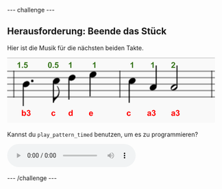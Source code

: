 --- challenge ---

## Herausforderung: Beende das Stück

Hier ist die Musik für die nächsten beiden Takte.

![screenshot](images/tetris-notes3.png)

Kannst du `play_pattern_timed` benutzen, um es zu programmieren?

<div id="audio-preview" class="pdf-hidden">
<audio controls preload> 
  <source src="resources/tetris-c1.mp3" type="audio/mpeg"> 
Dein Browser unterstützt das <code>Audio-</code> Element nicht. 
</audio>
</div>

--- /challenge ---